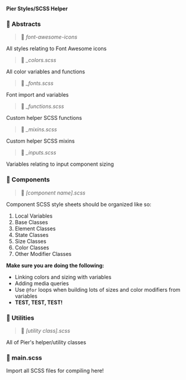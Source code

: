 **Pier Styles/SCSS Helper**

### 📁 Abstracts

>📁 *font-awesome-icons*

All styles relating to Font Awesome icons

>📄 *_colors.scss*

All color variables and functions

>📄 *_fonts.scss*

Font import and variables

>📄 *_functions.scss*

Custom helper SCSS functions

>📄 *_mixins.scss*

Custom helper SCSS mixins

>📄 *_inputs.scss*

Variables relating to input component sizing

### 📁 Components

>📄 *[component name].scss*

Component SCSS style sheets should be organized like so:

 1. Local Variables
 2. Base Classes
 3. Element Classes
 4. State Classes
 5. Size Classes
 6. Color Classes
 7. Other Modifier Classes

**Make sure you are doing the following:**

 - Linking colors and sizing with variables
 - Adding media queries
 - Use `@for` loops when building lots of sizes and color modifiers from variables
 - **TEST, TEST, TEST!**

### 📁 Utilities

>📄 *[utility class].scss*

All of Pier's helper/utility classes

### 📄 main.scss

Import all SCSS files for compiling here!